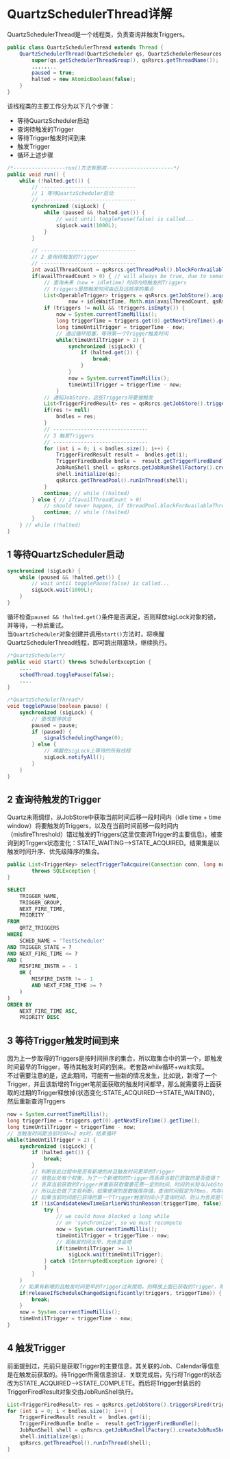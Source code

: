 # QuartzSchedulerThread详解

QuartzSchedulerThread是一个线程类，负责查询并触发Triggers。  

```java
public class QuartzSchedulerThread extends Thread {
    QuartzSchedulerThread(QuartzScheduler qs, QuartzSchedulerResources qsRsrcs, boolean setDaemon, int threadPrio) {
        super(qs.getSchedulerThreadGroup(), qsRsrcs.getThreadName());
        ........
        paused = true;
        halted = new AtomicBoolean(false);
    }
}
```

该线程类的主要工作分为以下几个步骤：  
- 等待QuartzScheduler启动
- 查询待触发的Trigger
- 等待Trigger触发时间到来
- 触发Trigger
- 循环上述步骤

```java
/*-----------------run()方法有删减----------------------*/
public void run() {
    while (!halted.get()) {
        // -------------------------------
        // 1 等待QuartzScheduler启动
        // -------------------------------
        synchronized (sigLock) {
            while (paused && !halted.get()) {
                // wait until togglePause(false) is called...
                sigLock.wait(1000L);
            }
        }

        // -------------------------------
        // 2 查询待触发的Trigger
        // -------------------------------
        int availThreadCount = qsRsrcs.getThreadPool().blockForAvailableThreads();
        if(availThreadCount > 0) { // will always be true, due to semantics of blockForAvailableThreads...
            // 查询未来（now + idletime）时间内待触发的Triggers
            // triggers是按触发时间由近及远排序的集合
            List<OperableTrigger> triggers = qsRsrcs.getJobStore().acquireNextTriggers(
                    now + idleWaitTime, Math.min(availThreadCount, qsRsrcs.getMaxBatchSize()), qsRsrcs.getBatchTimeWindow());
            if (triggers != null && !triggers.isEmpty()) {
                now = System.currentTimeMillis();
                long triggerTime = triggers.get(0).getNextFireTime().getTime();
                long timeUntilTrigger = triggerTime - now;
                // 通过循环阻塞，等待第一个Trigger触发时间
                while(timeUntilTrigger > 2) {
                    synchronized (sigLock) {
                        if (halted.get()) {
                            break;
                        }
                    }
                    now = System.currentTimeMillis();
                    timeUntilTrigger = triggerTime - now;
                }
            // 通知JobStore，这些Triggers将要被触发
            List<TriggerFiredResult> res = qsRsrcs.getJobStore().triggersFired(triggers);
            if(res != null)
                bndles = res;
            }
            // -------------------------------
            // 3 触发Triggers
            // -------------------------------
            for (int i = 0; i < bndles.size(); i++) {
                TriggerFiredResult result =  bndles.get(i);
                TriggerFiredBundle bndle =  result.getTriggerFiredBundle();
                JobRunShell shell = qsRsrcs.getJobRunShellFactory().createJobRunShell(bndle);
                shell.initialize(qs);
                qsRsrcs.getThreadPool().runInThread(shell);
            }
            continue; // while (!halted)
        } else { // if(availThreadCount > 0)
            // should never happen, if threadPool.blockForAvailableThreads() follows contract
            continue; // while (!halted)
        }
    } // while (!halted)
}
```

## 1 等待QuartzScheduler启动
```java
synchronized (sigLock) {
    while (paused && !halted.get()) {
        // wait until togglePause(false) is called...
        sigLock.wait(1000L);
    }
}
```
循环检查`paused && !halted.get()`条件是否满足，否则释放sigLock对象的锁，并等待，一秒后重试。  
当`QuartzScheduler`对象创建并调用`start()`方法时，将唤醒QuartzSchedulerThread线程，即可跳出阻塞块，继续执行。  
```java
/*QuartzScheduler*/
public void start() throws SchedulerException {
    ....
    schedThread.togglePause(false);
    ....
}

/*QuartzSchedulerThread*/
void togglePause(boolean pause) {
    synchronized (sigLock) {
        // 更改暂停状态
        paused = pause;
        if (paused) {
            signalSchedulingChange(0);
        } else {
            // 唤醒在sigLock上等待的所有线程
            sigLock.notifyAll();
        }
    }
}
```

## 2 查询待触发的Trigger
Quartz未雨绸缪，从JobStore中获取当前时间后移一段时间内（idle time + time window）将要触发的Triggers，以及在当前时间前移一段时间内（misfireThreshold）错过触发的Triggers(这里仅查询Trigger的主要信息)。被查询到的Trggers状态变化：STATE_WAITING-->STATE_ACQUIRED。结果集是以触发时间升序、优先级降序的集合。  
```java
public List<TriggerKey> selectTriggerToAcquire(Connection conn, long noLaterThan, long noEarlierThan, int maxCount)
        throws SQLException {
}
```

```sql
SELECT
	TRIGGER_NAME,
	TRIGGER_GROUP,
	NEXT_FIRE_TIME,
	PRIORITY
FROM
	QRTZ_TRIGGERS
WHERE
	SCHED_NAME = 'TestScheduler'
AND TRIGGER_STATE = ?
AND NEXT_FIRE_TIME <= ?
AND (
	MISFIRE_INSTR = - 1
	OR (
		MISFIRE_INSTR != - 1
		AND NEXT_FIRE_TIME >= ?
	)
)
ORDER BY
	NEXT_FIRE_TIME ASC,
	PRIORITY DESC
```

## 3 等待Trigger触发时间到来
因为上一步取得的Triggers是按时间排序的集合，所以取集合中的第一个，即触发时间最早的Trigger，等待其触发时间的到来。老套路while循环+wait实现。  
不过需要注意的是，这此期间，可能有一些新的情况发生，比如说，新增了一个Trigger，并且该新增的Trigger笔前面获取的触发时间都早，那么就需要将上面获取的过期的Trigger释放掉(状态变化:STATE_ACQUIRED-->STATE_WAITING)，然后重新查询Trggers
```java
now = System.currentTimeMillis();
long triggerTime = triggers.get(0).getNextFireTime().getTime();
long timeUntilTrigger = triggerTime - now;
// 当触发时间距当前时间<=2 ms时，结束循环
while(timeUntilTrigger > 2) {
    synchronized (sigLock) {
        if (halted.get()) {
            break;
        }
        // 判断在此过程中是否有新增的并且触发时间更早的Trigger
        // 但是此处有个权衡，为了一个新增的的Trigger而丢弃当前已获取的是否值得？
        // 丢弃当前获取的Trigger并重新获取需要花费一定的时间，时间的长短与JobStore的实现有关。
        // 所以此处做了主观判断，如果使用的是数据库存储，查询时间假定为70ms，内存存储假定为7ms
        // 如果当前时间距已获得的第一个Trigger触发时间小于查询时间，则认为丢弃是不合算的。
        if (!isCandidateNewTimeEarlierWithinReason(triggerTime, false)) {
            try {
                // we could have blocked a long while
                // on 'synchronize', so we must recompute
                now = System.currentTimeMillis();
                timeUntilTrigger = triggerTime - now;
                // 距触发时间太早，先休息会吧
                if(timeUntilTrigger >= 1)
                    sigLock.wait(timeUntilTrigger);
            } catch (InterruptedException ignore) {
            }
        }
    }
    // 如果有新增的且触发时间更早的Trigger过来搅局，则释放上面已获取的Trigger，等待下一波查询
    if(releaseIfScheduleChangedSignificantly(triggers, triggerTime)) {
        break;
    }
    now = System.currentTimeMillis();
    timeUntilTrigger = triggerTime - now;
}
```

## 4 触发Trigger
前面提到过，先前只是获取Trigger的主要信息，其关联的Job、Calendar等信息是在触发前获取的。待Trigger所需信息验证、关联完成后，先行将Trigger的状态改为STATE_ACQUIRED-->STATE_COMPLETE。而后将Trigger封装后的TriggerFiredResult对象交由JobRunShell执行。  
```java
List<TriggerFiredResult> res = qsRsrcs.getJobStore().triggersFired(triggers);
for (int i = 0; i < bndles.size(); i++) {
    TriggerFiredResult result =  bndles.get(i);
    TriggerFiredBundle bndle =  result.getTriggerFiredBundle();
    JobRunShell shell = qsRsrcs.getJobRunShellFactory().createJobRunShell(bndle);
    shell.initialize(qs);
    qsRsrcs.getThreadPool().runInThread(shell);
}
```